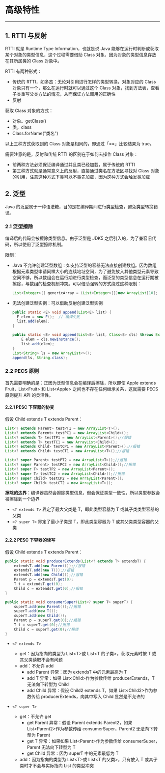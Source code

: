 # 高级特性

---

## 1. RTTI 与反射

RTTI 就是 Runtime Type Information，也就是说 Java 能够在运行时判断或获取某个对象的类型信息，这个过程需要借助 Class 对象，因为对象的类型信息存放在其所属类的 Class 对象中。

RTTI 有两种形式：

* 传统的 RTTI，如多态：无论对引用进行怎样的类型转换，对象对应的 Class 对象只有一个，那么在运行时就可以通过这个 Class 对象，找到方法表，查看子类重写父类方法的情况，从而保证方法调用的正确性
* 反射

获取 Class 对象的方式：

* 对象。getClass()
* 类。class
* Class.forName("类名")

以上三种方式获取到的 Class 对象是相同的，即通过「==」比较结果为 true。

需要注意的是，反射和传统 RTTI 的区别在于如何去操作 Class 对象：

* 前两种方法必须保证编译通过并且类已经加载，属于传统的 RTTI
* 第三种方式就是通常意义上的反射，直接通过类名在方法区寻找对 Class 对象的引用，注意这种方式下类可以不事先加载，因为这种方式会触发类加载

## 2. 泛型

Java 的泛型属于一种语法糖，目的是在编译期间进行类型检查，避免类型转换错误。

### 2.1 泛型擦除

编译后的代码会被擦除类型信息。由于泛型是 JDK5 之后引入的，为了兼容旧代码，所以使用了泛型擦除机制。

限制：

* Java 不允许创建泛型数组：如支持泛型的容器无法直接创建数组。因为数组根据元素类型申请同样大小的连续地址空间，为了避免放入其他类型元素导致空间不够，所以数组会在运行期进行类型检查，而泛型的类型信息在运行期被擦除，与数组的检查机制冲突。可以借助强转的方式绕过这种限制：

  ```java
  List<Integer>[] genericArray = (List<Integer>[])new ArrayList[10];
  ```

* 无法创建泛型实例：可以借助反射创建泛型实例

  ```java
  public static <E> void append(List<E> list) {
    E elem = new E();  // 编译失败
    list.add(elem);
  }

  public static <E> void append(List<E> list, Class<E> cls) throws Exception {
      E elem = cls.newInstance();
      list.add(elem);
  }
  List<String> ls = new ArrayList<>();
  append(ls, String.class);
  ```

### 2.2 PECS 原则

首先需要明确的是：正因为泛型信息会在编译后擦除，所以即使 Apple extends Fruit，List\<Fruit> 和 List\<Apple> 之间也不存在任何继承关系，这就需要 PECS 原则提升 API 的灵活性。

#### 2.2.1 PESC 下容器的协变

假设 Child extends T extends Parent：

```java
List<? extends Parent> testPT1 = new ArrayList<T>();
List<? extends Parent> testPC1 = new ArrayList<Child>();
List<? extends T> testTP1 = new ArrayList<Parent>();//报错
List<? extends T> testTC1 = new ArrayList<Child>();
List<? extends Child> testCP1 = new ArrayList<Parent>();//报错
List<? extends Child> testCT1 = new ArrayList<T>();//报错

List<? super Parent> testPT2 = new ArrayList<T>();//报错
List<? super Parent> testPC2 = new ArrayList<Child>();//报错
List<? super T> testTP2 = new ArrayList<Parent>();
List<? super T> testTC2 = new ArrayList<Child>();//报错
List<? super Child> testCP2 = new ArrayList<Parent>();
List<? super Child> testCT2 = new ArrayList<T>();
```

**擦除的边界**：编译器虽然会擦除类型信息，但会保证类型一致性，所以类型参数会被擦除到一个边界

* `<? extends T>` 界定了最大父类是 T，即此类型容器为 T 或其子类类型容器的父类
* `<? super T>` 界定了最小子类是 T，即此类型容器为 T 或其父类类型容器的父类

#### 2.2.2 PESC 下容器的读写

假设 Child extends T extends Parent：

```java
public static void producerExtends(List<? extends T> extendsT) {
    extendsT.add(new Parent());//报错
    extendsT.add(new T());//报错
    extendsT.add(new Child());//报错
    Parent p = extendsT.get(0);
    T t = extendsT.get(0);
    Child c = extendsT.get(0);//报错
}

public static void consumerSuper(List<? super T> superT) {
    superT.add(new Parent());//报错
    superT.add(new T());
    superT.add(new Child());
    Parent p = superT.get(0);//报错
    T t = superT.get(0);//报错
    Child c = superT.get(0);//报错
}
```

* `<? extends T>`
  * get：因为指向的类型为 List\<T>或 List\<T 的子类>，获取元素时按 T 或其父类读取不会有问题
  * add：不允许 add
    * add Parent 异常：因为 extendsT 中的元素最高为 T
    * add T 异常：如果 List\<Child>作为参数传给 producerExtends，T 无法向下转型为 Child
    * add Child 异常：假设 Child2 extends T，如果 List\<Child2>作为参数传给 producerExtends，向其中写入 Child 显然是不允许的

* `<? super T>`
  * get：不允许 get
    * get Parent 异常：假设 Parent extends Parent2，如果 List\<Parent2>作为参数传给 consumerSuper，Parent2 无法向下转型为 Parent
    * get T 异常：如果如果 List\<Parent>作为参数传给 consumerSuper，Parent 无法向下转型为 T
    * get Child 异常：因为 superT 中的元素最低为 T
  * add：因为指向的类型为 List\<T>或 List\<T 的父类>，只有放入 T 或其子类时才不会与实际指向 List 的类型冲突
